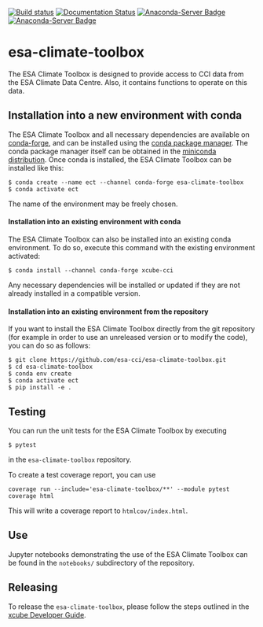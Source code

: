 [![Build status](https://ci.appveyor.com/api/projects/status/ofws8cu11xpw89tu?svg=true)](https://ci.appveyor.com/project/bcdev/esa-climate-toolbox)
[![Documentation Status](https://readthedocs.org/projects/esa-climate-toolbox/badge/?version=latest)](https://esa-climate-toolbox.readthedocs.io/en/latest/?badge=latest)
[![Anaconda-Server Badge](https://anaconda.org/conda-forge/esa-climate-toolbox/badges/version.svg)](https://anaconda.org/conda-forge/esa-climate-toolbox)
[![Anaconda-Server Badge](https://anaconda.org/conda-forge/esa-climate-toolbox/badges/license.svg
)](https://anaconda.org/conda-forge/esa-climate-toolbox)

# esa-climate-toolbox

The ESA Climate Toolbox is designed to provide access to CCI data from the ESA Climate Data Centre. Also, it contains functions to operate on this data.

## Installation into a new environment with conda

The ESA Climate Toolbox and all necessary dependencies are available
on [conda-forge](https://conda-forge.org/), and can be installed using the
[conda package manager](https://docs.conda.io/projects/conda/en/latest/).
The conda package manager itself can be obtained in the [miniconda
distribution](https://docs.conda.io/en/latest/miniconda.html). 
Once conda is installed, the ESA Climate Toolbox can be installed like this:

```
$ conda create --name ect --channel conda-forge esa-climate-toolbox
$ conda activate ect
```

The name of the environment may be freely chosen.

#### Installation into an existing environment with conda

The ESA Climate Toolbox can also be installed into an existing conda 
environment.
To do so, execute this command with the existing environment activated:

```
$ conda install --channel conda-forge xcube-cci
```

Any necessary dependencies will be installed or updated if they are not already 
installed in a compatible version.

#### Installation into an existing environment from the repository

If you want to install the ESA Climate Toolbox directly from the git repository 
(for example in order to use an unreleased version or to modify the code), 
you can do so as follows:

```
$ git clone https://github.com/esa-cci/esa-climate-toolbox.git
$ cd esa-climate-toolbox
$ conda env create
$ conda activate ect
$ pip install -e .
```

## Testing

You can run the unit tests for the ESA Climate Toolbox by executing

```
$ pytest
```

in the `esa-climate-toolbox` repository. 

To create a test coverage report, you can use

```
coverage run --include='esa-climate-toolbox/**' --module pytest
coverage html
```

This will write a coverage report to `htmlcov/index.html`.

## Use

Jupyter notebooks demonstrating the use of the ESA Climate Toolbox can be found
in the `notebooks/` subdirectory of the repository.

## Releasing

To release the `esa-climate-toolbox`, please follow the steps outlined in the 
[xcube Developer Guide](https://github.com/dcs4cop/xcube/blob/master/docs/source/devguide.md#release-process).
